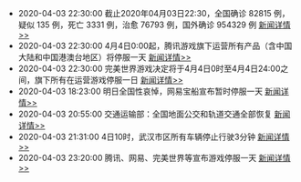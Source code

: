 - 2020-04-03 22:30:00  截止2020年04月03日22:30，全国确诊 82815 例，疑似 135 例，死亡 3331 例，治愈 76793 例，国外确诊 954329 例  [新闻详情>>](https://github.com/AlbertGithubHome/ChineseVictory/blob/master/PneumoniaMap/20200403223000.jpg)
- 2020-04-03 22:30:00  4月4日0:00起，腾讯游戏旗下运营所有产品（含中国大陆和中国港澳台地区）将停服一天  [新闻详情>>](https://pvp.qq.com/web201706/newsdetail.shtml?tid=450169)
- 2020-04-03 22:30:00  完美世界游戏决定将于4月4日0时至4月4日24:00之间，旗下所有在运营游戏停服一日  [新闻详情>>](http://sdxl2.laohu.com/m/202004/232286.html)
- 2020-04-03 18:23:00  明日全国性哀悼，网易宝船宣布暂时停服一天  [新闻详情>>](https://tech.sina.com.cn/digi/2020-04-03/doc-iimxxsth3531014.shtml)
- 2020-04-03 20:55:00  交通运输部：全国地面公交和轨道交通全部恢复  [新闻详情>>](https://www.sohu.com/a/385374327_123753)
- 2020-04-03 21:31:00  4日10时，武汉市区所有车辆停止行驶3分钟  [新闻详情>>](http://news.sina.com.cn/c/2020-04-03/doc-iimxxsth3555841.shtml)
- 2020-04-03 23:20:00  腾讯、网易、完美世界等宣布游戏停服一天  [新闻详情>>](http://news.mydrivers.com/1/681/681480.htm)
